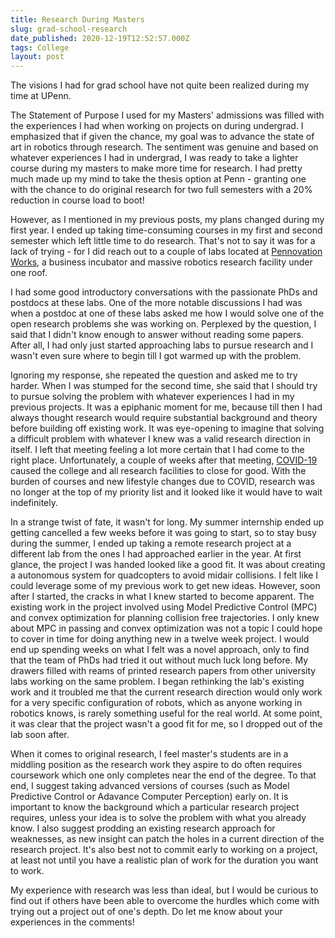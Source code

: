 ```yaml
---
title: Research During Masters
slug: grad-school-research
date_published: 2020-12-19T12:52:57.000Z
tags: College
layout: post
---
```


The visions I had for grad school have not quite been realized during my time at UPenn. 

The Statement of Purpose I used for my Masters\' admissions was filled with the experiences I had when working on projects on during undergrad. I emphasized that if given the chance, my goal was to advance the state of art in robotics through research. The sentiment was genuine and based on whatever experiences I had in undergrad, I was ready to take a lighter course during my masters to make more time for research. I had pretty much made up my mind to take the thesis option at Penn - granting one with the chance to do original research for two full semesters with a 20% reduction in course load to boot!

However, as I mentioned in my previous posts, my plans changed during my first year. I ended up taking time-consuming courses in my first and second semester which left little time to do research. That\'s not to say it was for a lack of trying - for I did reach out to a couple of labs located at [Pennovation Works](https://www.pennovation.upenn.edu/), a business incubator and massive robotics research facility under one roof. 

I had some good introductory conversations with the passionate PhDs and postdocs at these labs. One of the more notable discussions I had was when a postdoc at one of these labs asked me how I would solve one of the open research problems she was working on. Perplexed by the question, I said that I didn\'t know enough to answer without reading some papers. After all, I had only just started approaching labs to pursue research and I wasn\'t even sure where to begin till I got warmed up with the problem.

Ignoring my response, she repeated the question and asked me to try harder. When I was stumped for the second time, she said that I should try to pursue solving the problem with whatever experiences I had in my previous projects. It was a epiphanic moment for me, because till then I had always thought research would require substantial background and theory before building off existing work. It was eye-opening to imagine that solving a difficult problem with whatever I knew was a valid research direction in itself. I left that meeting feeling a lot more certain that I had come to the right place. Unfortunately, a couple of weeks after that meeting, [COVID-19](/2020/05/12/on-covid19/) caused the college and all research facilities to close for good. With the burden of courses and new lifestyle changes due to COVID, research was no longer at the top of my priority list and it looked like it would have to wait indefinitely.

In a strange twist of fate, it wasn\'t for long. My summer internship ended up getting cancelled a few weeks before it was going to start, so to stay busy during the summer, I ended up taking a remote research project at a different lab from the ones I had approached earlier in the year. At first glance, the project I was handed looked like a good fit. It was about creating a autonomous system for quadcopters to avoid midair collisions. I felt like I could leverage some of my previous work to get new ideas. However, soon after I started, the cracks in what I knew started to become apparent. The existing work in the project involved using Model Predictive Control (MPC) and convex optimization for planning collision free trajectories. I only knew about MPC in passing and convex optimization was not a topic I could hope to cover in time for doing anything new in a twelve week project. I would end up spending weeks on what I felt was a novel approach, only to find that the team of PhDs had tried it out without much luck long before. My drawers filled with reams of printed research papers from other university labs working on the same problem. I began rethinking the lab\'s existing work and it troubled me that the current research direction would only work for a very specific configuration of robots, which as anyone working in robotics knows, is rarely something useful for the real world. At some point, it was clear that the project wasn\'t a good fit for me, so I dropped out of the lab soon after.

When it comes to original research, I feel master\'s students are in a middling position as the research work they aspire to do often requires coursework which one only completes near the end of the degree. To that end, I suggest taking advanced versions of courses (such as Model Predictive Control or Adavance Computer Perception) early on. It is important to know the background which a particular research project requires, unless your idea is to solve the problem with what you already know. I also suggest prodding an existing research approach for weaknesses, as new insight can patch the holes in a current direction of the research project. It\'s also best not to commit early to working on a project, at least not until you have a realistic plan of work for the duration you want to work.

My experience with research was less than ideal, but I would be curious to find out if others have been able to overcome the hurdles which come with trying out a project out of one\'s depth. Do let me know about your experiences in the comments!